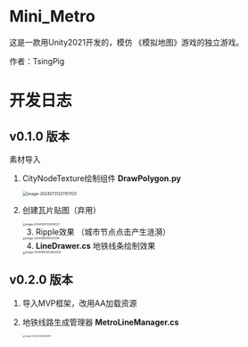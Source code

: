 # Mini_Metro
这是一款用Unity2021开发的，模仿 《模拟地图》游戏的独立游戏。

作者：TsingPig



# 开发日志

## v0.1.0 版本

素材导入

1. CityNodeTexture绘制组件 **DrawPolygon.py**

    <img src="C:\Users\TsingPig\AppData\Roaming\Typora\typora-user-images\image-20240731221151103.png" alt="image-20240731221151103" style="zoom:50%;" />

2. 创建瓦片贴图（弃用）

    <img src="C:\Users\TsingPig\AppData\Roaming\Typora\typora-user-images\image-20240801123439127.png" alt="image-20240801123439127" style="zoom:33%;" />

	3. Ripple效果 （城市节点点击产生涟漪）

    <img src="C:\Users\TsingPig\AppData\Roaming\Typora\typora-user-images\image-20240801154103706.png" alt="image-20240801154103706" style="zoom:33%;" />

	4. **LineDrawer.cs** 地铁线条绘制效果

    <img src="C:\Users\TsingPig\AppData\Roaming\Typora\typora-user-images\image-20240803203843705.png" alt="image-20240803203843705" style="zoom:33%;" />

## v0.2.0 版本

1. 导入MVP框架，改用AA加载资源

2. 地铁线路生成管理器 **MetroLineManager.cs**

    <img src="C:\Users\TsingPig\AppData\Roaming\Typora\typora-user-images\image-20240803203858611.png" alt="image-20240803203858611" style="zoom:25%;" />

